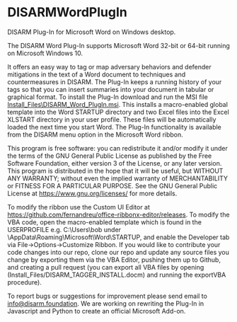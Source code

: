 # DISARMWordPlugIn
 DISARM Plug-In for Microsoft Word on Windows desktop.

The DISARM Word Plug-In supports Microsoft Word 32-bit or 64-bit running on Microsoft Windows 10.

It offers an easy way to tag or map adversary behaviors and defender mitigations in the text of a Word document to techniques and countermeasures in DISARM.
The Plug-In keeps a running history of your tags so that you can insert summaries into your document in tabular or graphical format.
To install the Plug-In download and run the MSI file [Install_Files\DISARM_Word_PlugIn.msi](https://github.com/DISARMFoundation/DISARMWordPlugIn/blob/main/Install_Files/DISARM_Word_PlugIn.msi). This installs a macro-enabled global template into the Word STARTUP 
directory and two Excel files into the Excel XLSTART directory in your user profile. These files will be automatically loaded the next time you start Word.
The Plug-In functionality is available from the DISARM menu option in the Microsoft Word ribbon.  

This program is free software: you can redistribute it and/or modify it under the terms of the GNU General Public License as published by the Free Software Foundation, either version 3 of the License, or any later version.
This program is distributed in the hope that it will be useful, but WITHOUT ANY WARRANTY; without even the implied warranty of MERCHANTABILITY or FITNESS FOR A PARTICULAR PURPOSE.  See the   GNU General Public License at https://www.gnu.org/licenses/ for more details.

To modify the ribbon use the Custom UI Editor at https://github.com/fernandreu/office-ribbonx-editor/releases. To modify the VBA code, open the macro-enabled template which is found in the USERPROFILE e.g. C:\Users\bob under \AppData\Roaming\Microsoft\Word\STARTUP, and enable the Developer tab via File->Options->Customize Ribbon. If you would like to contribute your code changes into our repo, clone our repo and update any source files you change by exporting them via the VBA Editor, pushing them up to Github, and creating a pull request (you can export all VBA files by opening (Install_Files/DISARM_TAGGER_INSTALL.docm) and running the exportVBA procedure). 

To report bugs or suggestions for improvement please send email to info@disarm.foundation. We are working on rewriting the Plug-In in Javascript and Python to create an official Microsoft Add-on. 
